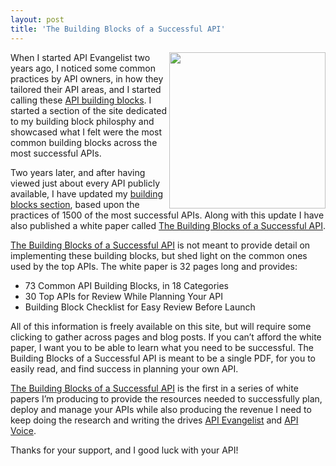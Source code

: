 ```yaml
---
layout: post
title: 'The Building Blocks of a Successful API'
---
```

<p><a href="https://tinypay.me/~DRCho6h/the-building-blocks-of-a-successful-api-by-kin-lane"><img src="http://kinlane-productions.s3.amazonaws.com/api-evangelist/building%20blocks.jpg" alt="" width="250" align="right" /></a></p>
<p>When I started API Evangelist two years ago, I noticed some common practices by API owners, in how they tailored their API areas, and I started calling these <a title="API Building Blocks" href="/buildingblocks/">API building blocks</a>.  I started a section of the site dedicated to my building block philosphy and showcased what I felt were the most common building blocks across the most successful APIs.</p>
<p>Two years later, and after having viewed just about every API publicly available, I have updated my <a title="building blocks section" href="/buildingblocks/">building blocks section</a>, based upon the practices of 1500 of the most successful APIs.  Along with this update I have also published a white paper called <a title="The Building Blocks of a Successful API" href="/the_building_blocks_of_a_successful_api.php">The Building Blocks of a Successful API</a>.</p>
<p><a title="The Building Blocks of a Successful API" href="/the_building_blocks_of_a_successful_api.php">The Building Blocks of a Successful API</a> is not meant to provide detail on implementing these building blocks, but shed light on the common ones used by the top APIs.  The white paper is 32 pages long and provides:</p>
<ul class="mainlist">
<li>73 Common API Building Blocks, in 18 Categories</li>
<li>30 Top APIs for Review While Planning Your API</li>
<li>Building Block Checklist for Easy Review Before Launch</li>
</ul>
<p>All of this information is freely available on this site, but will require some clicking to gather across pages and blog posts.  If you can&rsquo;t afford the white paper, I want you to be able to learn what you need to be successful. The Building Blocks of a Successful API is meant to be a single PDF, for you to easily read, and find success in planning your own API.</p>
<p><a title="The Building Blocks of a Successful API" href="https://tinypay.me/~DRCho6h/the-building-blocks-of-a-successful-api-by-kin-lane">The Building Blocks of a Successful API</a> is the first in a series of white papers I&rsquo;m producing to provide the resources needed to successfully plan, deploy and manage your APIs while also producing the revenue I need to keep doing the research and writing the drives <a title="API Evangelist" href="http://apievangelist.com">API Evangelist</a> and <a title="API Voice" href="http://apivoice.com">API Voice</a>.</p>
<p>Thanks for your support, and I good luck with your API!</p>